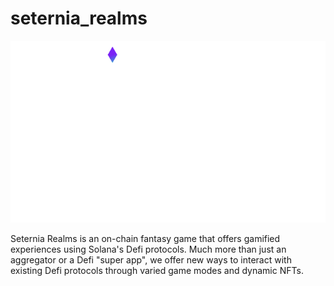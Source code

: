# seternia_realms

![Seternia Realms Logo](https://github.com/LucasNF99/seternia-realms/raw/main/public/institutional/logo.png)


Seternia Realms is an on-chain fantasy game that offers gamified experiences using Solana's Defi protocols. Much more than just an aggregator or a Defi "super app", we offer new ways to interact with existing Defi protocols through varied game modes and dynamic NFTs.
